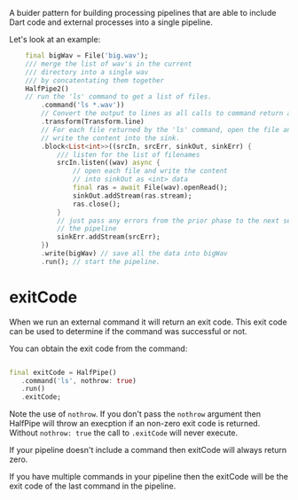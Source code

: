 A buider pattern for building processing pipelines that are able to include Dart code and external processes into a single pipeline.

Let's look at an example:

```dart
    final bigWav = File('big.wav');
    /// merge the list of wav's in the current
    /// directory into a single wav
    /// by concatentating them together
    HalfPipe2()
    // run the 'ls' command to get a list of files.
        .command('ls *.wav')) 
        // Convert the output to lines as all calls to command return a List<int>
        .transform(Transform.line) 
        // For each file returned by the 'ls' command, open the file and
        // write the content into the sink.
        .block<List<int>>((srcIn, srcErr, sinkOut, sinkErr) {
            /// listen for the list of filenames
            srcIn.listen((wav) async {
                // open each file and write the content
                // into sinkOut as <int> data
                final ras = await File(wav).openRead();
                sinkOut.addStream(ras.stream);
                ras.close();
            }
            // just pass any errors from the prior phase to the next section in
            // the pipeline
            sinkErr.addStream(srcErr);
        })
        .write(bigWav) // save all the data into bigWav
        .run(); // start the pipeline.
```

# exitCode
When we run an external command it will return an exit code. This exit code can be used to determine if the command was successful or not.

You can obtain the exit code from the command:

```dart

final exitCode = HalfPipe()
   .command('ls', nothrow: true)
   .run()
   .exitCode;
```

Note the use of `nothrow`. If you don't pass the `nothrow` argument then 
HalfPipe will throw an execption if an non-zero exit code is returned.
Without `nothrow: true` the call to `.exitCode` will never execute.

If your pipeline doesn't include a command then exitCode will always return
zero.

If you have multiple commands in your pipeline then the exitCode will be the
exit code of the last command in the pipeline.




